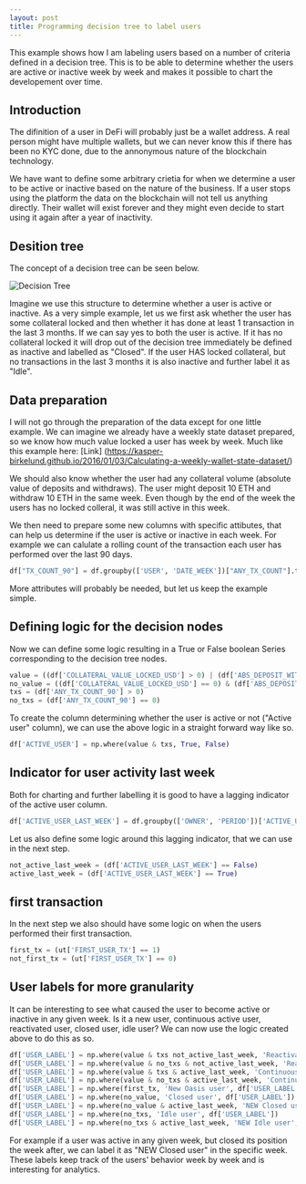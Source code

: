 ```yaml
---
layout: post
title: Programming decision tree to label users
---
```


This example shows how I am labeling users based on a number of criteria defined in a decision tree. This is to be able to determine whether the users are active or inactive week by week and makes it possible to chart the developement over time.

## Introduction

The difinition of a user in DeFi will probably just be a wallet address. A real person might have multiple wallets, but we can never know this if there has been no KYC done, due to the annonymous nature of the blockchain technology.

We have want to define some arbitrary crietia for when we determine a user to be active or inactive based on the nature of the business. If a user stops using the platform the data on the blockchain will not tell us anything directly. Their wallet will exist forever and they might even decide to start using it again after a year of inactivity.

## Desition tree

The concept of a decision tree can be seen below.

<img src="/images/Desicion_tree/decision_tree.png" alt="Decision Tree" class="fit image">

Imagine we use this structure to determine whether a user is active or inactive.
As a very simple example, let us we first ask whether the user has some collateral locked and then whether it has done at least 1 transaction in the last 3 months. If we can say yes to both the user is active.
If it has no collateral locked it will drop out of the decision tree immediately be defined as inactive and labelled as "Closed". If the user HAS locked collateral, but no transactions in the last 3 months it is also inactive and further label it as "Idle".


## Data preparation

I will not go through the preparation of the data except for one little example. We can imagine we already have a weekly state dataset prepared, so we know how much value locked a user has week by week. Much like this example here:
[Link] (https://kasper-birkelund.github.io/2016/01/03/Calculating-a-weekly-wallet-state-dataset/)

We should also know whether the user had any collateral volume (absolute value of deposits and withdraws). The user might deposit 10 ETH and withdraw 10 ETH in the same week. Even though by the end of the week the users has no locked colleral, it was still active in this week.

We then need to prepare some new columns with specific attibutes, that can help us determine if the user is active or inactive in each week.
For example we can calulate a rolling count of the transaction each user has performed over the last 90 days.

```python
df["TX_COUNT_90"] = df.groupby(['USER', 'DATE_WEEK'])["ANY_TX_COUNT"].transform(lambda x: x.rolling('90D', 1).sum())
```

More attributes will probably be needed, but let us keep the example simple.

## Defining logic for the decision nodes

Now we can define some logic resulting in a True or False boolean Series corresponding to the decision tree nodes.

```python
value = ((df['COLLATERAL_VALUE_LOCKED_USD'] > 0) | (df['ABS_DEPOSIT_WITHDRAW_USD'] != 0))
no_value = ((df['COLLATERAL_VALUE_LOCKED_USD'] == 0) & (df['ABS_DEPOSIT_WITHDRAW_USD'] == 0))
txs = (df['ANY_TX_COUNT_90'] > 0)
no_txs = (df['ANY_TX_COUNT_90'] == 0)
```

To create the column determining whether the user is active or not ("Active user" column), we can use the above logic in a straight forward way like so.

```python
df['ACTIVE_USER'] = np.where(value & txs, True, False)
```

## Indicator for user activity last week

Both for charting and further labelling it is good to have a lagging indicator of the active user column.

```python
df['ACTIVE_USER_LAST_WEEK'] = df.groupby(['OWNER', 'PERIOD'])['ACTIVE_USER'].transform('shift')
```

Let us also define some logic around this lagging indicator, that we can use in the next step.

```python
not_active_last_week = (df['ACTIVE_USER_LAST_WEEK'] == False)
active_last_week = (df['ACTIVE_USER_LAST_WEEK'] == True)
```

## first transaction

In the next step we also should have some logic on when the users performed their first transaction.

```python
first_tx = (ut['FIRST_USER_TX'] == 1)
not_first_tx = (ut['FIRST_USER_TX'] == 0)
```

## User labels for more granularity

It can be interesting to see what caused the user to become active or inactive in any given week. Is it a new user, continuous active user, reactivated user, closed user, idle user?
We can now use the logic created above to do this as so.

```python
df['USER_LABEL'] = np.where(value & txs not_active_last_week, 'Reactivated user', df['USER_LABEL'])
df['USER_LABEL'] = np.where(value & no_txs & not_active_last_week, 'Reactivated user', df['USER_LABEL'])
df['USER_LABEL'] = np.where(value & txs & active_last_week, 'Continuous user', df['USER_LABEL'])
df['USER_LABEL'] = np.where(value & no_txs & active_last_week, 'Continuous user', df['USER_LABEL'])
df['USER_LABEL'] = np.where(first_tx, 'New Oasis user', df['USER_LABEL'])
df['USER_LABEL'] = np.where(no_value, 'Closed user', df['USER_LABEL'])
df['USER_LABEL'] = np.where(no_value & active_last_week, 'NEW Closed user', df['USER_LABEL'])
df['USER_LABEL'] = np.where(no_txs, 'Idle user', df['USER_LABEL'])
df['USER_LABEL'] = np.where(no_txs & active_last_week, 'NEW Idle user', df['USER_LABEL'])
```

For example if a user was active in any given week, but closed its position the week after, we can label it as "NEW Closed user" in the specific week. These labels keep track of the users' behavior week by week and is interesting for analytics.